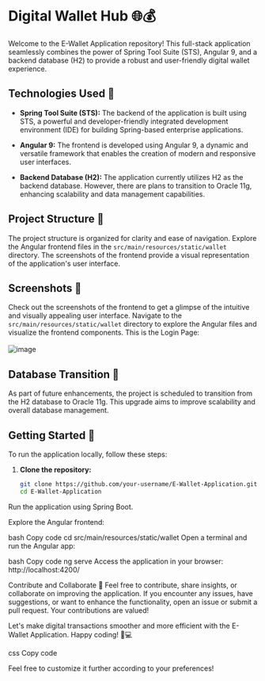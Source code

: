# Digital Wallet Hub 🌐💰

Welcome to the E-Wallet Application repository! This full-stack application seamlessly combines the power of Spring Tool Suite (STS), Angular 9, and a backend database (H2) to provide a robust and user-friendly digital wallet experience.

## Technologies Used 🚀

- **Spring Tool Suite (STS):** The backend of the application is built using STS, a powerful and developer-friendly integrated development environment (IDE) for building Spring-based enterprise applications.

- **Angular 9:** The frontend is developed using Angular 9, a dynamic and versatile framework that enables the creation of modern and responsive user interfaces.

- **Backend Database (H2):** The application currently utilizes H2 as the backend database. However, there are plans to transition to Oracle 11g, enhancing scalability and data management capabilities.

## Project Structure 📁

The project structure is organized for clarity and ease of navigation. Explore the Angular frontend files in the `src/main/resources/static/wallet` directory. The screenshots of the frontend provide a visual representation of the application's user interface.

## Screenshots 📸

Check out the screenshots of the frontend to get a glimpse of the intuitive and visually appealing user interface. Navigate to the `src/main/resources/static/wallet` directory to explore the Angular files and visualize the frontend components. This is the Login Page:
<br/><br/>
![image](https://github.com/snigdhab7/E-WalletApp_FullStack_cg/assets/62890614/8b5f4f35-a82e-4080-99ba-ab7ef400d806)


## Database Transition 🔄

As part of future enhancements, the project is scheduled to transition from the H2 database to Oracle 11g. This upgrade aims to improve scalability and overall database management.

## Getting Started 🚀

To run the application locally, follow these steps:

1. **Clone the repository:**
   ```bash
   git clone https://github.com/your-username/E-Wallet-Application.git
   cd E-Wallet-Application
Run the application using Spring Boot.

Explore the Angular frontend:

bash
Copy code
cd src/main/resources/static/wallet
Open a terminal and run the Angular app:

bash
Copy code
ng serve
Access the application in your browser: http://localhost:4200/

Contribute and Collaborate 🤝
Feel free to contribute, share insights, or collaborate on improving the application. If you encounter any issues, have suggestions, or want to enhance the functionality, open an issue or submit a pull request. Your contributions are valued!

Let's make digital transactions smoother and more efficient with the E-Wallet Application. Happy coding! 🌟💻

css
Copy code

Feel free to customize it further according to your preferences!


